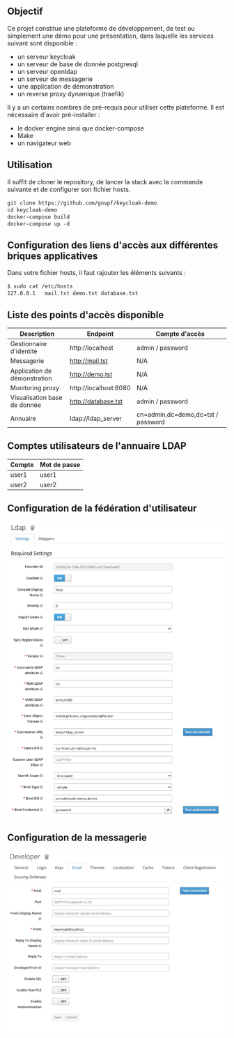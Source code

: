 ## Objectif

Ce  projet constitue une plateforme de développement, de test ou simplement une démo pour une présentation, dans laquelle les services suivant sont disponible :

* un serveur keycloak
* un serveur de base de donnée postgresql
* un serveur openldap
* un serveur de messagerie
* une application de démonstration
* un reverse proxy dynamique (traefik)

Il y a un certains nombres de pré-requis pour utiliser cette plateforme. Il est nécessaire d'avoir pré-installer :

* le docker engine ainsi que docker-compose
* Make
* un navigateur web

## Utilisation

Il suffit de cloner le repository, de lancer la stack avec la commande suivante et de configurer son fichier hosts.

```
git clone https://github.com/govpf/keycloak-demo
cd keycloak-demo
docker-compose build
docker-compose up -d
```

## Configuration des liens d'accès aux différentes briques applicatives

Dans votre fichier hosts, il faut rajouter les éléments suivants :

```
$ sudo cat /etc/hosts
127.0.0.1   mail.tst demo.tst database.tst
```

## Liste des points d'accès disponible

| Description | Endpoint | Compte d'accès |
| - | - | - |
| Gestionnaire d'identité | http://localhost | admin / password |
| Messagerie | http://mail.tst | N/A |
| Application de démonstration | http://demo.tst | N/A |
| Monitoring proxy | http://localhost:8080 | N/A |
| Visualisation base de donnée | http://database.tst | admin / password |
| Annuaire | ldap://ldap_server | cn=admin,dc=demo,dc=tst / password |

## Comptes utilisateurs de l'annuaire LDAP

| Compte | Mot de passe |
| - | - |
| user1 | user1 |
| user2 | user2 |

## Configuration de la fédération d'utilisateur

![User federation](screenshot/ldap_config.jpg)

## Configuration de la messagerie

![Mail configuration](screenshot/mail_config.jpg)

